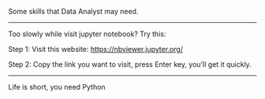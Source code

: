 Some skills that Data Analyst may need.

---------------------------------------------
Too slowly while visit jupyter notebook? Try this:

Step 1: Visit this website: https://nbviewer.jupyter.org/

Step 2: Copy the link you want to visit, press Enter key, you'll get it quickly.

---------------------------------------------
Life is short, you need Python
